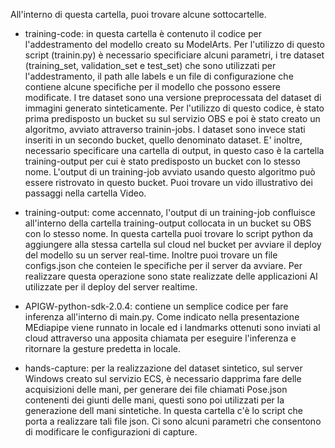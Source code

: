 All'interno di questa cartella, puoi trovare alcune sottocartelle.
- training-code: in questa cartella è contenuto il codice per l'addestramento del modello creato su ModelArts. Per l'utilizzo di questo script (trainin.py) è necessario specificiare alcuni parametri, i tre dataset (training_set, validation_set e test_set) che sono utilizzati per l'addestramento, il path alle labels e un file di configurazione che contiene alcune specifiche per il modello che possono essere modificate. I tre dataset sono una versione preprocessata del dataset di immagini generato sinteticamente. Per l'utilizzo di questo codice, è stato prima predisposto un bucket su sul servizio OBS e poi è stato creato un algoritmo, avviato attraverso trainin-jobs. I dataset sono invece stati inseriti in un secondo bucket, quello denominato dataset. E' inoltre, necessario specificare una cartella di output, in questo caso è la cartella training-output per cui è stato predisposto un bucket con lo stesso nome. L'output di un training-job avviato usando questo algoritmo può essere ristrovato in questo bucket. Puoi trovare un vido illustrativo dei passaggi nella cartella Video.

- training-output: come accennato, l'output di un training-job confluisce all'interno della cartella training-output collocata in un bucket su OBS con lo stesso nome. In questa cartella puoi trovare lo script python da aggiungere alla stessa cartella sul cloud nel bucket per avviare il deploy del modello su un server real-time. Inoltre puoi trovare un file configs.json che conteien le specifiche per il server da avviare. Per realizzare questa operazione sono state realizzate delle applicazioni AI utilizzate per il deploy del server realtime. 

- APIGW-python-sdk-2.0.4: contiene un semplice codice per fare inferenza all'interno di main.py. Come indicato nella presentazione MEdiapipe viene runnato in locale ed i landmarks ottenuti sono inviati al cloud attraverso una apposita chiamata per eseguire l'inferenza e ritornare la gesture predetta in locale. 

- hands-capture: per la realizzazione del dataset sintetico, sul server Windows creato sul servizio ECS, è necessario dapprima fare delle acquisizioni delle mani, per generare dei file chiamati Pose.json contenenti dei giunti delle mani, questi sono poi utilizzati per la generazione dell mani sintetiche. In questa cartella c'è lo script che porta a realizzare tali file json. Ci sono alcuni parametri che consentono di modificare le configurazioni di capture. 

